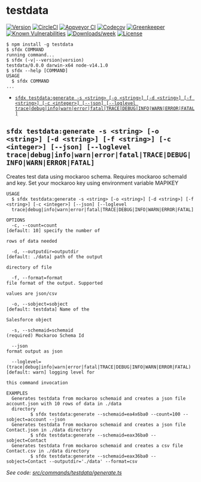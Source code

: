 testdata
========



[![Version](https://img.shields.io/npm/v/testdata.svg)](https://npmjs.org/package/testdata)
[![CircleCI](https://circleci.com/gh/Projects/testdata/tree/master.svg?style=shield)](https://circleci.com/gh/Projects/testdata/tree/master)
[![Appveyor CI](https://ci.appveyor.com/api/projects/status/github/Projects/testdata?branch=master&svg=true)](https://ci.appveyor.com/project/heroku/testdata/branch/master)
[![Codecov](https://codecov.io/gh/Projects/testdata/branch/master/graph/badge.svg)](https://codecov.io/gh/Projects/testdata)
[![Greenkeeper](https://badges.greenkeeper.io/Projects/testdata.svg)](https://greenkeeper.io/)
[![Known Vulnerabilities](https://snyk.io/test/github/Projects/testdata/badge.svg)](https://snyk.io/test/github/Projects/testdata)
[![Downloads/week](https://img.shields.io/npm/dw/testdata.svg)](https://npmjs.org/package/testdata)
[![License](https://img.shields.io/npm/l/testdata.svg)](https://github.com/Projects/testdata/blob/master/package.json)

<!-- toc -->
<!-- tocstop -->
<!-- install -->
<!-- usage -->
```sh-session
$ npm install -g testdata
$ sfdx COMMAND
running command...
$ sfdx (-v|--version|version)
testdata/0.0.0 darwin-x64 node-v14.1.0
$ sfdx --help [COMMAND]
USAGE
  $ sfdx COMMAND
...
```
<!-- usagestop -->
<!-- commands -->
* [`sfdx testdata:generate -s <string> [-o <string>] [-d <string>] [-f <string>] [-c <integer>] [--json] [--loglevel trace|debug|info|warn|error|fatal|TRACE|DEBUG|INFO|WARN|ERROR|FATAL]`](#sfdx-testdatagenerate--s-string--o-string--d-string--f-string--c-integer---json---loglevel-tracedebuginfowarnerrorfataltracedebuginfowarnerrorfatal)

## `sfdx testdata:generate -s <string> [-o <string>] [-d <string>] [-f <string>] [-c <integer>] [--json] [--loglevel trace|debug|info|warn|error|fatal|TRACE|DEBUG|INFO|WARN|ERROR|FATAL]`

Creates test data using mockaroo schema. Requires mockaroo schemaId and key. Set your mockaroo key using environment variable MAPIKEY

```
USAGE
  $ sfdx testdata:generate -s <string> [-o <string>] [-d <string>] [-f <string>] [-c <integer>] [--json] [--loglevel 
  trace|debug|info|warn|error|fatal|TRACE|DEBUG|INFO|WARN|ERROR|FATAL]

OPTIONS
  -c, --count=count                                                                 [default: 10] specify the number of
                                                                                    rows of data needed

  -d, --outputdir=outputdir                                                         [default: ./data] path of the output
                                                                                    directory of file

  -f, --format=format                                                               file format of the output. Supported
                                                                                    values are json/csv

  -o, --sobject=sobject                                                             [default: testdata] Name of the
                                                                                    Salesforce object

  -s, --schemaid=schemaid                                                           (required) Mockaroo Schema Id

  --json                                                                            format output as json

  --loglevel=(trace|debug|info|warn|error|fatal|TRACE|DEBUG|INFO|WARN|ERROR|FATAL)  [default: warn] logging level for
                                                                                    this command invocation

EXAMPLES
  Generates testdata from mockaroo schemaid and creates a json file account.json with 10 rows of data in ./data 
  directory
         $ sfdx testdata:generate --schemaid=ea4x6ba0 --count=100 --sobject=account --json
  Generates testdata from mockaroo schemaid and creates a json file Contact.json in ./data directory
         $ sfdx testdata:generate --schemaid=eax36ba0 --sobject=Contact
  Generates testdata from mockaroo schemaid and creates a csv file Contact.csv in ./data directory
         $ sfdx testdata:generate --schemaid=eax36ba0 --sobject=Contact --outputdir='./data' --format=csv
```

_See code: [src/commands/testdata/generate.ts](https://github.com/Projects/testdata/blob/v0.0.0/src/commands/testdata/generate.ts)_
<!-- commandsstop -->
